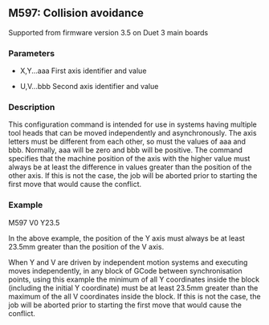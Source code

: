 ## M597: Collision avoidance

Supported from firmware version 3.5 on Duet 3 main boards

### Parameters

- X,Y...aaa First axis identifier and value

- U,V...bbb Second axis identifier and value

### Description

This configuration command is intended for use in systems having multiple tool heads that can be moved independently and asynchronously. The axis letters must be different from each other, so must the values of aaa and bbb. Normally, aaa will be zero and bbb will be positive. The command specifies that the machine position of the axis with the higher value must always be at least the difference in values greater than the position of the other axis. If this is not the case, the job will be aborted prior to starting the first move that would cause the conflict.

### Example

M597 V0 Y23.5

In the above example, the position of the Y axis must always be at least 23.5mm greater than the position of the V axis.

When Y and V are driven by independent motion systems and executing moves independently, in any block of GCode between synchronisation points, using this example the minimum of all Y coordinates inside the block (including the initial Y coordinate) must be at least 23.5mm greater than the maximum of the all V coordinates inside the block. If this is not the case, the job will be aborted prior to starting the first move that would cause the conflict.

